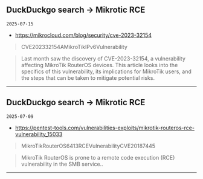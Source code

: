 ## DuckDuckgo search -> Mikrotic RCE
`2025-07-15`

* https://mikrocloud.com/blog/security/cve-2023-32154

<blockquote>
 CVE202332154AMikroTikIPv6Vulnerability
</blockquote>
<blockquote>
Last month saw the discovery of CVE-2023-32154, a vulnerability affecting MikroTik RouterOS devices. This article looks into the specifics of this vulnerability, its implications for MikroTik users, and the steps that can be taken to mitigate potential risks.
</blockquote>

---

## DuckDuckgo search -> Mikrotic RCE
`2025-07-09`

* https://pentest-tools.com/vulnerabilities-exploits/mikrotik-routeros-rce-vulnerability_15033

<blockquote>
 MikroTikRouterOS6413RCEVulnerabilityCVE20187445
</blockquote>
<blockquote>
MikroTik RouterOS is prone to a remote code execution (RCE) vulnerability in the SMB service..
</blockquote>

---

